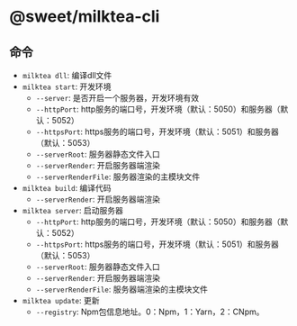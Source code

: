 # @sweet/milktea-cli

## 命令

* `milktea dll`: 编译dll文件
* `milktea start`: 开发环境
  * `--server`: 是否开启一个服务器，开发环境有效
  * `--httpPort`: http服务的端口号，开发环境（默认：5050）和服务器（默认：5052）
  * `--httpsPort`: https服务的端口号，开发环境（默认：5051）和服务器（默认：5053）
  * `--serverRoot`: 服务器静态文件入口
  * `--serverRender`: 开启服务器端渲染
  * `--serverRenderFile`: 服务器渲染的主模块文件
* `milktea build`: 编译代码
  * `--serverRender`: 开启服务器端渲染
* `milktea server`: 启动服务器
  * `--httpPort`: http服务的端口号，开发环境（默认：5050）和服务器（默认：5052）
  * `--httpsPort`: https服务的端口号，开发环境（默认：5051）和服务器（默认：5053）
  * `--serverRoot`: 服务器静态文件入口
  * `--serverRender`: 开启服务器端渲染
  * `--serverRenderFile`: 服务器端渲染的主模块文件
* `milktea update`: 更新
  * `--registry`: Npm包信息地址。0：Npm，1：Yarn，2：CNpm。